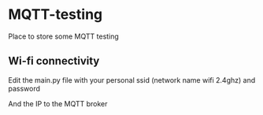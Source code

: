 # MQTT-testing
Place to store some MQTT testing

## Wi-fi connectivity
Edit the main.py file with your personal ssid (network name wifi 2.4ghz) and password

And the IP to the MQTT broker
